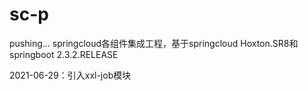 # sc-p
pushing...
springcloud各组件集成工程，基于springcloud Hoxton.SR8和springboot 2.3.2.RELEASE


2021-06-29：引入xxl-job模块
